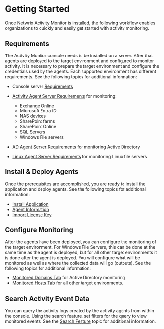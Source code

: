 # Getting Started

Once Netwrix Activity Monitor is installed, the following workflow enables organizations to quickly
and easily get started with activity monitoring.

## Requirements

The Activity Monitor console needs to be installed on a server. After that agents are deployed to
the target environment and configured to monitor activity. It is necessary to prepare the target
environment and configure the credentials used by the agents. Each supported environment has
different requirements. See the following topics for additional information:

- Console server [Requirements ](/docs/activitymonitor/8.0/activitymonitor/requirements/overview.md)
- [Activity Agent Server Requirements](/docs/activitymonitor/8.0/activitymonitor/requirements/activityagent.md) for monitoring:

  - Exchange Online
  - Microsoft Entra ID
  - NAS devices
  - SharePoint farms
  - SharePoint Online
  - SQL Servers
  - Windows File servers

- [AD Agent Server Requirements](/docs/activitymonitor/8.0/activitymonitor/requirements/adagent.md) for monitoring Active Directory
- [Linux Agent Server Requirements](/docs/activitymonitor/8.0/activitymonitor/requirements/linuxagent.md) for monitoring Linux file servers

## Install & Deploy Agents

Once the prerequisites are accomplished, you are ready to install the application and deploy agents.
See the following topics for additional information:

- [Install Application](/docs/activitymonitor/8.0/activitymonitor/install/application.md)
- [Agent Information](/docs/activitymonitor/8.0/activitymonitor/install/agents.md)
- [Import License Key](/docs/activitymonitor/8.0/activitymonitor/install/importlicensekey.md)

## Configure Monitoring

After the agents have been deployed, you can configure the monitoring of the target environment. For
Windows File Servers, this can be done at the same time as the agent is deployed, but for all other
target environments it is done after the agent is deployed. You will configure what will be
monitored as well as where the collected data will go (outputs). See the following topics for
additional information:

- [Monitored Domains Tab](/docs/activitymonitor/8.0/activitymonitor/admin/monitoreddomains/overview.md) for Active Directory monitoring
- [Monitored Hosts Tab](/docs/activitymonitor/8.0/activitymonitor/admin/monitoredhosts/overview.md) for all other target environments.

## Search Activity Event Data

You can query the activity logs created by the activity agents from within the console. Using the
search feature, set filters for the query to view monitored events. See the
[Search Feature](/docs/activitymonitor/8.0/activitymonitor/admin/search/overview.md) topic for additional information.
